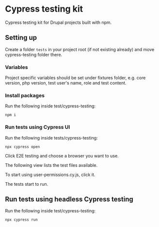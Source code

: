 # Cypress testing kit
Cypress testing kit for Drupal projects built with npm.

## Setting up
Create a folder `tests` in your project root (if not existing already) and move cypress-testing folder there.

### Variables
Project specific variables should be set under fixtures folder, e.g. core version, php version, test user's name, role and test content.

### Install packages
Run the following inside test/cypress-testing:
```
npm i
```

### Run tests using Cypress UI
Run the following inside tests/cypress-testing:
```
npx cypress open
```
Click E2E testing and choose a browser you want to use.

The following view lists the test files available.

To start using user-permissions.cy.js, click it.

The tests start to run.

## Run tests using headless Cypress testing
Run the following inside test/cypress-testing:
```
npx cypress run
```

